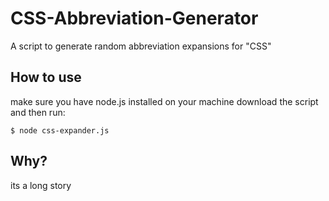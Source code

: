 # CSS-Abbreviation-Generator
A script to generate random abbreviation expansions for "CSS"

## How to use

make sure you have node.js installed on your machine download the script and then run:
```
$ node css-expander.js
```

## Why?
its a long story
